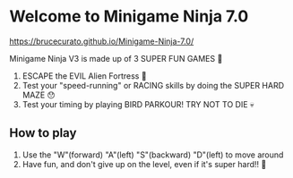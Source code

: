 # Welcome to Minigame Ninja 7.0

https://brucecurato.github.io/Minigame-Ninja-7.0/

Minigame Ninja V3 is made up of 3 SUPER FUN GAMES 🤯
1. ESCAPE the EVIL Alien Fortress 👾
2. Test your "speed-running" or RACING skills by doing the SUPER HARD MAZE 😯
3. Test your timing by playing BIRD PARKOUR! TRY  NOT TO DIE 💀

## How to play
1. Use the "W"(forward)  "A"(left)   "S"(backward)   "D"(left)   to move around
2. Have fun, and don't give up on the level, even if it's super hard!! 🤣
